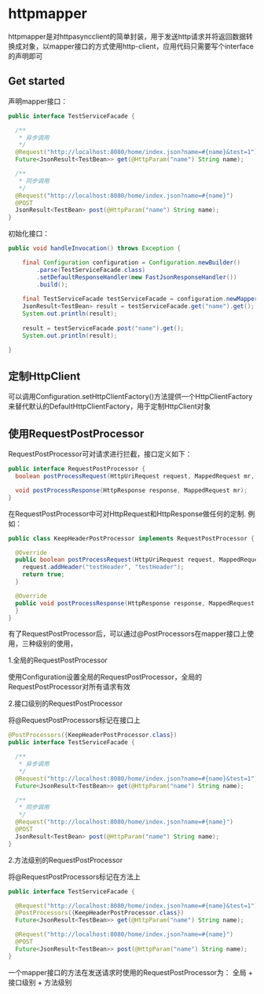 # httpmapper
httpmapper是对httpasyncclient的简单封装，用于发送http请求并将返回数据转换成对象，以mapper接口的方式使用http-client，应用代码只需要写个interface的声明即可

## Get started
声明mapper接口：
```java
public interface TestServiceFacade {

  /**
   * 异步调用
   */
  @Request("http://localhost:8080/home/index.json?name=#{name}&test=1")
  Future<JsonResult<TestBean>> get(@HttpParam("name") String name);

  /**
   * 同步调用
   */
  @Request("http://localhost:8080/home/index.json?name=#{name}")
  @POST
  JsonResult<TestBean> post(@HttpParam("name") String name);
}
```

初始化接口：
```java
public void handleInvocation() throws Exception {

    final Configuration configuration = Configuration.newBuilder()
        .parse(TestServiceFacade.class)
        .setDefaultResponseHandler(new FastJsonResponseHandler())
        .build();
    
    final TestServiceFacade testServiceFacade = configuration.newMapper(TestServiceFacade.class);
    JsonResult<TestBean> result = testServiceFacade.get("name").get();
    System.out.println(result);
    
    result = testServiceFacade.post("name").get();
    System.out.println(result);

}

```

## 定制HttpClient
可以调用Configuration.setHttpClientFactory()方法提供一个HttpClientFactory
来替代默认的DefaultHttpClientFactory，用于定制HttpClient对象

## 使用RequestPostProcessor
RequestPostProcessor可对请求进行拦截，接口定义如下：
```java
public interface RequestPostProcessor {
  boolean postProcessRequest(HttpUriRequest request, MappedRequest mr, Map<String, Object> params);

  void postProcessResponse(HttpResponse response, MappedRequest mr);
}

```
在RequestPostProcessor中可对HttpRequest和HttpResponse做任何的定制.
例如：
```java
public class KeepHeaderPostProcessor implements RequestPostProcessor {

  @Override
  public boolean postProcessRequest(HttpUriRequest request, MappedRequest mr, Map<String, Object> params) {
    request.addHeader("testHeader", "testHeader");
    return true;
  }

  @Override
  public void postProcessResponse(HttpResponse response, MappedRequest mr) {
  }
}

```
有了RequestPostProcessor后，可以通过@PostProcessors在mapper接口上使用，三种级别的使用，

1.全局的RequestPostProcessor

使用Configuration设置全局的RequestPostProcessor，全局的RequestPostProcessor对所有请求有效

2.接口级别的RequestPostProcessor

将@RequestPostProcessors标记在接口上
```java
@PostProcessors({KeepHeaderPostProcessor.class})
public interface TestServiceFacade {

  /**
   * 异步调用
   */
  @Request("http://localhost:8080/home/index.json?name=#{name}&test=1")
  Future<JsonResult<TestBean>> get(@HttpParam("name") String name);

  /**
   * 同步调用
   */
  @Request("http://localhost:8080/home/index.json?name=#{name}")
  @POST
  JsonResult<TestBean> post(@HttpParam("name") String name);
}
```

2.方法级别的RequestPostProcessor

将@RequestPostProcessors标记在方法上
```java
public interface TestServiceFacade {

  @Request("http://localhost:8080/home/index.json?name=#{name}&test=1")
  @PostProcessors({KeepHeaderPostProcessor.class})
  Future<JsonResult<TestBean>> get(@HttpParam("name") String name);

  @Request("http://localhost:8080/home/index.json?name=#{name}")
  @POST
  Future<JsonResult<TestBean>> post(@HttpParam("name") String name);
}

```
一个mapper接口的方法在发送请求时使用的RequestPostProcessor为：
全局 + 接口级别 + 方法级别
